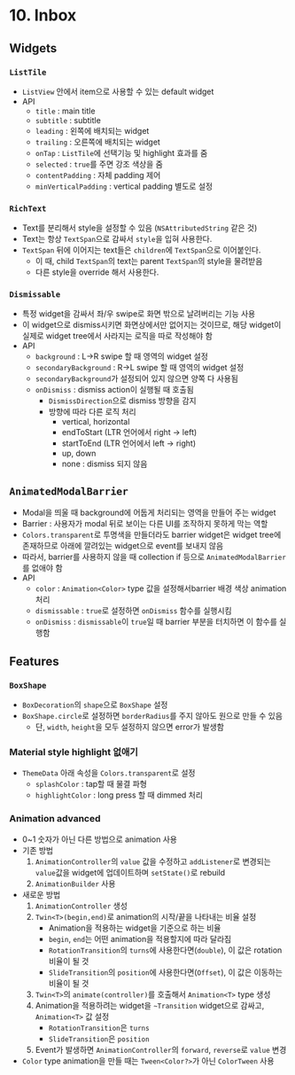 # 10. Inbox

## Widgets

### `ListTile`

- `ListView` 안에서 item으로 사용할 수 있는 default widget
- API
  - `title` : main title
  - `subtitle` : subtitle
  - `leading` : 왼쪽에 배치되는 widget
  - `trailing` : 오른쪽에 배치되는 widget
  - `onTap` : `ListTile`에 선택기능 및 highlight 효과를 줌
  - `selected` : `true`를 주면 강조 색상을 줌
  - `contentPadding` : 자체 padding 제어
  - `minVerticalPadding` : vertical padding 별도로 설정

### `RichText`

- Text를 분리해서 style을 설정할 수 있음 (`NSAttributedString` 같은 것)
- Text는 항상 `TextSpan`으로 감싸서 `style`을 입혀 사용한다.
- `TextSpan` 뒤에 이어지는 text들은 `children`에 `TextSpan`으로 이어붙인다.
  - 이 때, child `TextSpan`의 text는 parent `TextSpan`의 style을 물려받음
  - 다른 style을 override 해서 사용한다.

### `Dismissable`

- 특정 widget을 감싸서 좌/우 swipe로 화면 밖으로 날려버리는 기능 사용
- 이 widget으로 dismiss시키면 화면상에서만 없어지는 것이므로, 해당 widget이 실제로 widget tree에서 사라지는 로직을 따로 작성해야 함
- API
  - `background` : L->R swipe 할 때 영역의 widget 설정
  - `secondaryBackground` : R->L swipe 할 때 영역의 widget 설정
  - `secondaryBackground`가 설정되어 있지 않으면 양쪽 다 사용됨
  - `onDismiss` : dismiss action이 실행될 때 호출됨
    - `DismissDirection`으로 dismiss 방향을 감지
    - 방향에 따라 다른 로직 처리
      - vertical, horizontal
      - endToStart (LTR 언어에서 right -> left)
      - startToEnd (LTR 언어에서 left -> right)
      - up, down
      - none : dismiss 되지 않음

## `AnimatedModalBarrier`

- Modal을 띄울 때 background에 어둡게 처리되는 영역을 만들어 주는 widget
- Barrier : 사용자가 modal 뒤로 보이는 다른 UI를 조작하지 못하게 막는 역할
- `Colors.transparent`로 투명색을 만들더라도 barrier widget은 widget tree에 존재하므로 아래에 깔려있는 widget으로 event를 보내지 않음
- 따라서, barrier를 사용하지 않을 때 collection if 등으로 `AnimatedModalBarrier`를 없애야 함
- API
  - `color` : `Animation<Color>` type 값을 설정해서barrier 배경 색상 animation 처리
  - `dismissable` : `true`로 설정하면 `onDismiss` 함수를 실행시킴
  - `onDismiss` : `dismissable`이 `true`일 때 barrier 부분을 터치하면 이 함수를 실행함

## Features

### `BoxShape`

- `BoxDecoration`의 `shape`으로 `BoxShape` 설정
- `BoxShape.circle`로 설정하면 `borderRadius`를 주지 않아도 원으로 만들 수 있음
  - 단, `width`, `height`을 모두 설정하지 않으면 error가 발생함

### Material style highlight 없애기

- `ThemeData` 아래 속성을 `Colors.transparent`로 설정
  - `splashColor` : tap할 때 물결 파형
  - `highlightColor` : long press 할 때 dimmed 처리

### Animation advanced

- 0~1 숫자가 아닌 다른 방법으로 animation 사용
- 기존 방법
  1. `AnimationController`의 `value` 값을 수정하고 `addListener`로 변경되는 `value`값을 widget에 업데이트하며 `setState()`로 rebuild
  2. `AnimationBuilder` 사용
- 새로운 방법
  1. `AnimationController` 생성
  2. `Twin<T>(begin,end)`로 animation의 시작/끝을 나타내는 비율 설정
     - Animation을 적용하는 widget을 기준으로 하는 비율
     - `begin`, `end`는 어떤 animation을 적용할지에 따라 달라짐
     - `RotationTransition`의 `turns`에 사용한다면(`double`), 이 값은 rotation 비율이 될 것
     - `SlideTransition`의 `position`에 사용한다면(`Offset`), 이 값은 이동하는 비율이 될 것
  3. `Twin<T>`의 `animate(controller)`를 호출해서 `Animation<T>` type 생성
  4. Animation을 적용하려는 widget을 `~Transition` widget으로 감싸고, `Animation<T>` 값 설정
     - `RotationTransition`은 `turns`
     - `SlideTransition`은 `position`
  5. Event가 발생하면 `AnimationController`의 `forward`, `reverse`로 `value` 변경
- `Color` type animation을 만들 때는 `Tween<Color?>`가 아닌 `ColorTween` 사용
